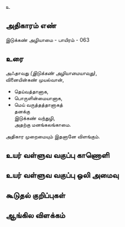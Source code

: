 உ


## அதிகாரம் எண்

இடுக்கண் அழியாமை - பாயிரம் - 063
## உரை

அஃதாவது _(இடுக்கண் அழியாமையாவது)_,  
வினையின்கண் முயல்வான்,
* தெய்வத்தானாக,  
* பொருளின்மையானாக,  
* மெய் வருத்தத்தானாகத்  
தனக்கு  
இடுக்கண் வந்துழி,  
அதற்கு மனங்கலங்காமை. 

அதிகார முறைமையும் இதனானே விளங்கும். 


## உயர் வள்ளுவ வகுப்பு காணொளி


## உயர் வள்ளுவ வகுப்பு ஒலி அமைவு 


## கூடுதல் குறிப்புகள்


## ஆங்கில விளக்கம்

